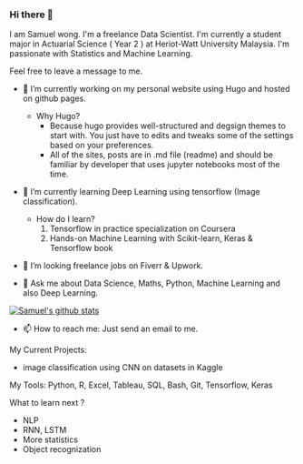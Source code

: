 ### Hi there 👋

<!--
**chunyip135/chunyip135** is a ✨ _special_ ✨ repository because its `README.md` (this file) appears on your GitHub profile.

Here are some ideas to get you started:

- 🔭 I’m currently working on ...
- 🌱 I’m currently learning ...
- 👯 I’m looking to collaborate on ...
- 🤔 I’m looking for help with ...
- 💬 Ask me about ...
- 📫 How to reach me: ...
- 😄 Pronouns: ...
- ⚡ Fun fact: ...
-->

 I am Samuel wong. I'm a freelance Data Scientist. I'm currently a student major in Actuarial Science ( Year 2 ) at Heriot-Watt University Malaysia. I'm passionate with Statistics and Machine Learning. 
 
 Feel free to leave a message to me. 
 
- 🔭 I’m currently working on my personal website using Hugo and hosted on github pages.
  * Why Hugo?
    * Because hugo provides well-structured and degsign themes to start with. You just have to edits and tweaks some of the settings based on your preferences.
    * All of the sites, posts are in .md file (readme) and should be familiar by developer that uses jupyter notebooks most of the time.
  
- 🌱 I’m currently learning Deep Learning using tensorflow (Image classification).
  * How do I learn?
    1. Tensorflow in practice specialization on Coursera
    2. Hands-on Machine Learning with Scikit-learn, Keras & Tensorflow book
    
- 👯 I’m looking freelance jobs on Fiverr & Upwork.

- 💬 Ask me about Data Science, Maths, Python, Machine Learning and also Deep Learning.

[![Samuel's github stats](https://github-readme-stats.vercel.app/api?username=chunyip135)](https://github.com/anuraghazra/github-readme-stats)

- 📫 How to reach me: Just send an email to me.

 My Current Projects:
 - image classification using CNN on datasets in Kaggle

 My Tools:
 Python, R, Excel, Tableau, SQL, Bash, Git, Tensorflow, Keras

 What to learn next ?
 - NLP
 - RNN, LSTM
 - More statistics
 - Object recognization
